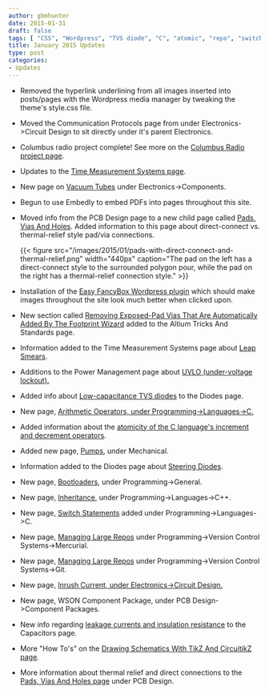 ```yaml
---
author: gbmhunter
date: 2015-01-31
draft: false
tags: [ "CSS", "Wordpress", "TVS diode", "C", "atomic", "repo", "switch statement", "Git", "inrush current", "WSON" ]
title: January 2015 Updates
type: post
categories:
- Updates
---
```


* Removed the hyperlink underlining from all images inserted into posts/pages with the Wordpress media manager by tweaking the theme's style.css file.
* Moved the Communication Protocols page from under Electronics->Circuit Design to sit directly under it's parent Electronics.
* Columbus radio project complete! See more on the [Columbus Radio project page](/electronics/projects/columbus-radio).
* Updates to the [Time Measurement Systems page](/programming/general/time-measurement-systems).
* New page on [Vacuum Tubes](/electronics/components/vacuum-tubes) under Electronics->Components.
* Begun to use Embedly to embed PDFs into pages throughout this site.
* Moved info from the PCB Design page to a new child page called [Pads, Vias And Holes](/pcb-design/pads-vias-holes). Added information to this page about direct-connect vs. thermal-relief style pad/via connections.  
  
    {{< figure src="/images/2015/01/pads-with-direct-connect-and-thermal-relief.png" width="440px" caption="The pad on the left has a direct-connect style to the surrounded polygon pour, while the pad on the right has a thermal-relief connection style." >}}

* Installation of the [Easy FancyBox Wordpress plugin](https://wordpress.org/plugins/easy-fancybox/) which should make images throughout the site look much better when clicked upon.
* New section called [Removing Exposed-Pad Vias That Are Automatically Added By The Footprint Wizard](/electronics/general/altium/altium-tricks-and-standards/#removing-exposed-pad-vias-that-are-automatically-added-by-the-footprint-wizard) added to the Altium Tricks And Standards page.
* Information added to the Time Measurement Systems page about [Leap Smears](/programming/general/time-measurement-systems#leap-smears).
* Additions to the Power Management page about [UVLO (under-voltage lockout).](/electronics/circuit-design/power-management#uvlo-under-voltage-lockout)
* Added info about [Low-capacitance TVS diodes](/electronics/components/diodes/tvs-diodes/#low-capacitance) to the Diodes page.
* New page, [Arithmetic Operators, under Programming->Languages->C.](/programming/languages/c/arithmetic-operators)
* Added information about the [atomicity of the C language's increment and decrement operators](/programming/languages/c/arithmetic-operators#atomicity).
* Added new page, [Pumps](/mechanical/pumps), under Mechanical.
* Information added to the Diodes page about [Steering Diodes](/electronics/components/diodes#steering-diodes).
* New page, [Bootloaders](/programming/general/bootloaders), under Programming->General.
* New page, [Inheritance](/programming/languages/c-plus-plus/inheritance), under Programming->Languages->C++.
* New page, [Switch Statements](/programming/languages/c/switch-statements) added under Programming->Languages->C.
* New page, [Managing Large Repos](/programming/version-control-systems/mercurial/managing-large-repos) under Programming->Version Control Systems->Mercurial.
* New page, [Managing Large Repos](/programming/version-control-systems/git/managing-large-repos) under Programming->Version Control Systems->Git.
* New page, [Inrush Current, under Electronics->Circuit Design.](/electronics/circuit-design/inrush-current)
* New page, WSON Component Package, under PCB Design->Component Packages.
* New info regarding [leakage currents and insulation resistance](/electronics/components/capacitors#leakage-currents) to the  
Capacitors page.
* More "How To's" on the [Drawing Schematics With TikZ And CircuitikZ page](/programming/languages/tex/drawing-schematics-with-tikz-and-circuitikz).
* More information about thermal relief and direct connections to the [Pads, Vias And Holes page](/pcb-design/pads-vias-holes#direct-connect-vs-thermal-relief) under PCB Design.
